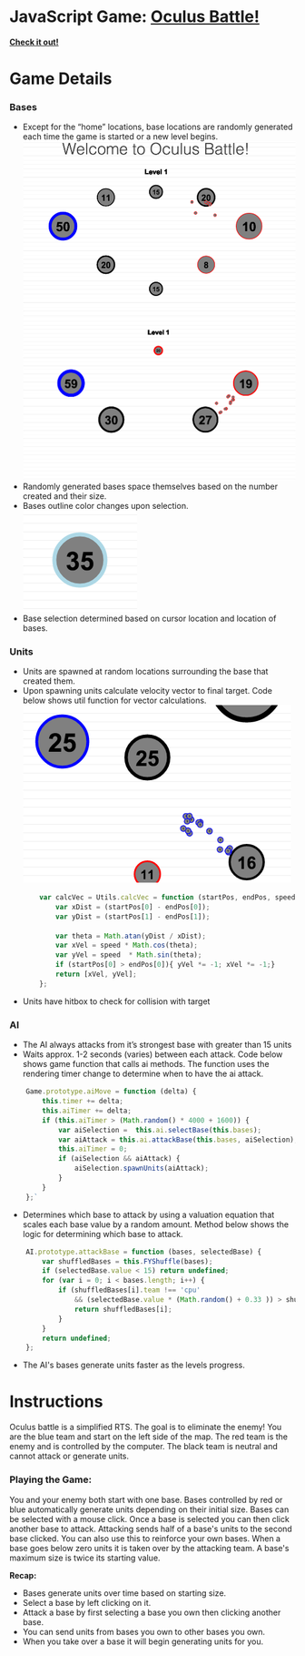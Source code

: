 # JavaScript Game: [Oculus Battle!][description]

**[Check it out!][live-demo]**

[live-demo]: http://justfocus.github.io/oculusBattle/
[description]: http://justfocus.github.io/oculusBattle/


# Game Details
### Bases

- Except for the “home” locations, base locations are randomly generated each time the game is started or a new level begins.
	![Level Layout 1](./assets/Gameplay.png)
	![Level Layout 2](./assets/Gameplay2.png)
- Randomly generated bases space themselves based on the number created and their size.
- Bases outline color changes upon selection.                     
	![Selected Base](./assets/SelectedBase.png)
- Base selection determined based on cursor location and location of bases.

### Units

- Units are spawned at random locations surrounding the base that created them.
- Upon spawning units calculate velocity vector to final target. Code below shows util function for vector calculations.
	![Attack Base](./assets/Attack.png)
	```javascript
		var calcVec = Utils.calcVec = function (startPos, endPos, speed) {
			var xDist = (startPos[0] - endPos[0]);
			var yDist = (startPos[1] - endPos[1]);

			var theta = Math.atan(yDist / xDist);
			var xVel = speed * Math.cos(theta);
			var yVel = speed  * Math.sin(theta);
			if (startPos[0] > endPos[0]){ yVel *= -1; xVel *= -1;}
			return [xVel, yVel];
		};
	```
- Units have hitbox to check for collision with target

### AI
- The AI always attacks from it’s strongest base with greater than 15 units
- Waits approx. 1-2 seconds (varies) between each attack. Code below shows game function that calls ai methods. The function uses the rendering timer change to determine when to have the ai attack.
```javascript
	Game.prototype.aiMove = function (delta) {
		this.timer += delta;
		this.aiTimer += delta;
		if (this.aiTimer > (Math.random() * 4000 + 1600)) {
			var aiSelection =  this.ai.selectBase(this.bases);
			var aiAttack = this.ai.attackBase(this.bases, aiSelection);
			this.aiTimer = 0;
			if (aiSelection && aiAttack) {
				aiSelection.spawnUnits(aiAttack);
			}
		}
	};`
```
- Determines which base to attack by using a valuation equation that scales each base value by a random amount. Method below shows the logic for determining which base to attack.
```javascript
	AI.prototype.attackBase = function (bases, selectedBase) {
		var shuffledBases = this.FYShuffle(bases);
		if (selectedBase.value < 15) return undefined;
		for (var i = 0; i < bases.length; i++) {
			if (shuffledBases[i].team !== 'cpu'
				&& (selectedBase.value * (Math.random() + 0.33 )) > shuffledBases[i].value) {
				return shuffledBases[i];
			}
		}
		return undefined;
	};
```
-	The AI's bases generate units faster as the levels progress.


# Instructions

Oculus battle is a simplified RTS. The goal is to eliminate the enemy! You are the blue team and start on the left side of the map. The red team is the enemy and is controlled by the computer. The black team is neutral and cannot attack or generate units.

### Playing the Game:

You and your enemy both start with one base. Bases controlled by red or blue automatically generate units depending on their initial size. Bases can be selected with a mouse click. Once a base is selected you can then click another base to attack. Attacking sends half of a base's units to the second base clicked. You can also use this to reinforce your own bases. When a base goes below zero units it is taken over by the attacking team. A base's maximum size is twice its starting value.

**Recap:**
- Bases generate units over time based on starting size.
- Select a base by left clicking on it.
- Attack a base by first selecting a base you own then clicking another base.
- You can send units from bases you own to other bases you own.
- When you take over a base it will begin generating units for you.
